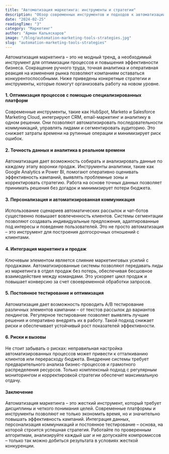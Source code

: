 ```yaml
---
title: "Автоматизация маркетинга: инструменты и стратегии"
description: "Обзор современных инструментов и подходов к автоматизации процессов, которые экономят время и повышают эффективность."
date: "2024-02-25"
readingTime: "3"
category: "Маркетинг"
author: "Арман Кальяскаров"
image: "/blog/automation-marketing-tools-strategies.jpg"
slug: "automation-marketing-tools-strategies"
---
```


Автоматизация маркетинга – это не модный тренд, а необходимый инструмент для оптимизации процессов и повышения эффективности бизнеса. Сокращение ручного труда, точная аналитика и оперативная реакция на изменения рынка позволяют компаниям оставаться конкурентоспособными. Ниже приведены конкретные стратегии и инструменты, которые помогут организовать работу на новом уровне.

#### 1. Оптимизация процессов с помощью специализированных платформ
Современные инструменты, такие как HubSpot, Marketo и Salesforce Marketing Cloud, интегрируют CRM, email-маркетинг и аналитику в одном решении. Они позволяют автоматизировать последовательности коммуникаций, управлять лидами и сегментировать аудиторию. Это снижает затраты времени на рутинные операции и минимизирует риск ошибок.

#### 2. Точность данных и аналитика в реальном времени
Автоматизация дает возможность собирать и анализировать данные по каждому этапу воронки продаж. Инструменты аналитики, такие как Google Analytics и Power BI, помогают оперативно оценивать эффективность кампаний, выявлять проблемные зоны и корректировать стратегию. Работа на основе точных данных позволяет принимать решения без догадок и минимизирует потери бюджета.

#### 3. Персонализация и автоматизированная коммуникация
Использование сценариев автоматических рассылок и чат-ботов существенно повышает вовлеченность клиентов. Системы сегментации позволяют создавать индивидуальные предложения, адаптированные под интересы и поведение пользователей. Это не просто автоматизация – это инструмент для построения долгосрочных отношений с клиентами.

#### 4. Интеграция маркетинга и продаж
Ключевым элементом является слияние маркетинговых усилий с продажами. Автоматизированные системы позволяют передавать лиды из маркетинга в отдел продаж без потерь, обеспечивая бесшовное взаимодействие между командами. Это ускоряет цикл продаж и повышает конверсию за счет своевременной обработки запросов.

#### 5. Постоянное тестирование и оптимизация
Автоматизация дает возможность проводить A/B тестирование различных элементов кампании – от текстов рассылок до вариантов лендингов. Регулярное тестирование позволяет выявлять лучшие решения и оперативно внедрять их в работу. Такой подход снижает риски и обеспечивает устойчивый рост показателей эффективности.

#### 6. Риски и вызовы
Не стоит забывать о рисках: неправильная настройка автоматизированных процессов может привести к отталкиванию клиентов или перерасходу бюджета. Внедрение системы требует предварительного анализа бизнес-процессов и грамотного распределения ресурсов. Только комплексный подход с регулярным мониторингом и корректировкой стратегии обеспечит максимальную отдачу.

#### Заключение
Автоматизация маркетинга – это жесткий инструмент, который требует дисциплины и четкого понимания целей. Современные платформы и инструменты позволяют не только экономить время, но и значительно повышать эффективность кампаний. Интеграция данных, персонализация коммуникаций и постоянное тестирование – основа, на которой строится успешная стратегия. Работайте по проверенным алгоритмам, анализируйте каждый шаг и не допускайте компромиссов – только так можно добиться результата в условиях жесткой конкуренции.